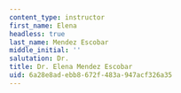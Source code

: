 ```yaml
---
content_type: instructor
first_name: Elena
headless: true
last_name: Mendez Escobar
middle_initial: ''
salutation: Dr.
title: Dr. Elena Mendez Escobar
uid: 6a28e8ad-ebb8-672f-483a-947acf326a35
---
```

